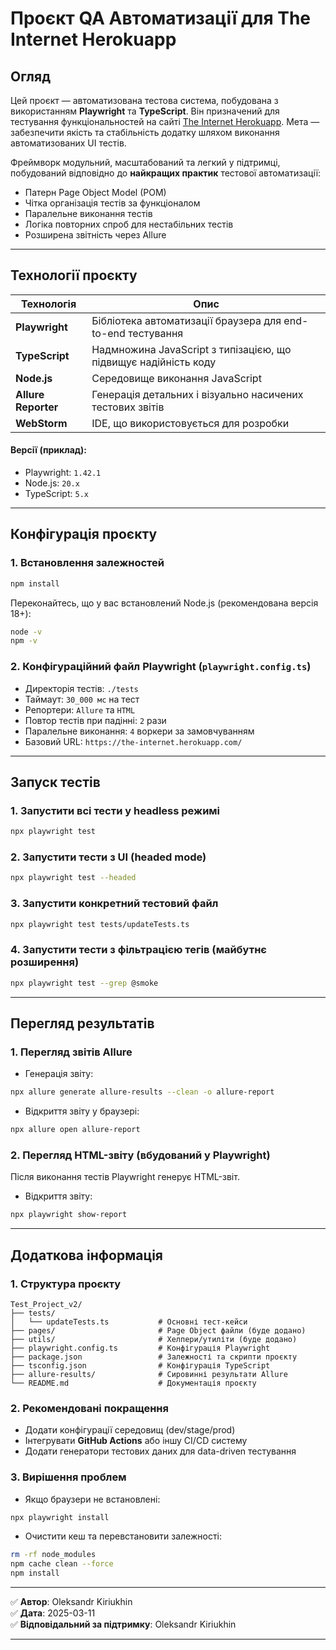 
# Проєкт QA Автоматизації для The Internet Herokuapp

## Огляд

Цей проєкт — автоматизована тестова система, побудована з використанням **Playwright** та **TypeScript**. Він призначений для тестування функціональностей на сайті [The Internet Herokuapp](https://the-internet.herokuapp.com/). Мета — забезпечити якість та стабільність додатку шляхом виконання автоматизованих UI тестів.

Фреймворк модульний, масштабований та легкий у підтримці, побудований відповідно до **найкращих практик** тестової автоматизації:
- Патерн Page Object Model (POM)
- Чітка організація тестів за функціоналом
- Паралельне виконання тестів
- Логіка повторних спроб для нестабільних тестів
- Розширена звітність через Allure

---

## Технології проєкту

| Технологія          | Опис                                                     |
|---------------------|----------------------------------------------------------|
| **Playwright**      | Бібліотека автоматизації браузера для end-to-end тестування |
| **TypeScript**      | Надмножина JavaScript з типізацією, що підвищує надійність коду |
| **Node.js**         | Середовище виконання JavaScript                         |
| **Allure Reporter** | Генерація детальних і візуально насичених тестових звітів |
| **WebStorm**        | IDE, що використовується для розробки                   |

#### Версії (приклад):
- Playwright: `1.42.1`
- Node.js: `20.x`
- TypeScript: `5.x`

---

## Конфігурація проєкту

### 1. Встановлення залежностей

```bash
npm install
```

Переконайтесь, що у вас встановлений Node.js (рекомендована версія 18+):
```bash
node -v
npm -v
```

### 2. Конфігураційний файл Playwright (`playwright.config.ts`)
- Директорія тестів: `./tests`
- Таймаут: `30_000 мс` на тест
- Репортери: `Allure` та `HTML`
- Повтор тестів при падінні: `2` рази
- Паралельне виконання: `4` воркери за замовчуванням
- Базовий URL: `https://the-internet.herokuapp.com/`

---

## Запуск тестів

### 1. Запустити всі тести у headless режимі
```bash
npx playwright test
```

### 2. Запустити тести з UI (headed mode)
```bash
npx playwright test --headed
```

### 3. Запустити конкретний тестовий файл
```bash
npx playwright test tests/updateTests.ts
```

### 4. Запустити тести з фільтрацією тегів (майбутнє розширення)
```bash
npx playwright test --grep @smoke
```

---

## Перегляд результатів

### 1. Перегляд звітів Allure

- Генерація звіту:
```bash
npx allure generate allure-results --clean -o allure-report
```

- Відкриття звіту у браузері:
```bash
npx allure open allure-report
```

### 2. Перегляд HTML-звіту (вбудований у Playwright)
Після виконання тестів Playwright генерує HTML-звіт.

- Відкриття звіту:
```bash
npx playwright show-report
```

---

## Додаткова інформація

### 1. Структура проєкту
```
Test_Project_v2/
├── tests/
│   └── updateTests.ts           # Основні тест-кейси
├── pages/                       # Page Object файли (буде додано)
├── utils/                       # Хелпери/утиліти (буде додано)
├── playwright.config.ts         # Конфігурація Playwright
├── package.json                 # Залежності та скрипти проєкту
├── tsconfig.json                # Конфігурація TypeScript
├── allure-results/              # Сировинні результати Allure
└── README.md                    # Документація проєкту
```

### 2. Рекомендовані покращення
- Додати конфігурації середовищ (dev/stage/prod)
- Інтегрувати **GitHub Actions** або іншу CI/CD систему
- Додати генератори тестових даних для data-driven тестування

### 3. Вирішення проблем
- Якщо браузери не встановлені:
```bash
npx playwright install
```
- Очистити кеш та перевстановити залежності:
```bash
rm -rf node_modules
npm cache clean --force
npm install
```

---

✅ **Автор**: Oleksandr Kiriukhin  
✅ **Дата**: 2025-03-11  
✅ **Відповідальний за підтримку**: Oleksandr Kiriukhin

---

